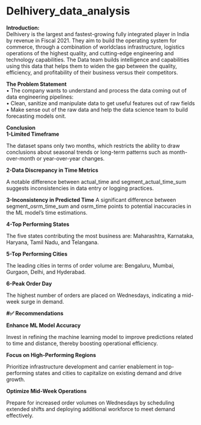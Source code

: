 # Delhivery_data_analysis
**Introduction:**  
Delhivery is the largest and fastest-growing fully integrated player in India by revenue in Fiscal 2021. They aim to build the operating system for commerce, through a combination of worldclass infrastructure, logistics operations of the highest quality, and cutting-edge engineering and technology capabilities.
The Data team builds intelligence and capabilities using this data that helps them to widen the gap between the quality, efficiency, and profitability of their business versus their competitors.

**The Problem Statement**  
•
The company wants to understand and process the data coming out of data engineering pipelines:  
•
Clean, sanitize and manipulate data to get useful features out of raw fields  
•
Make sense out of the raw data and help the data science team to build forecasting models onit.  

**Conclusion**  
**1-Limited Timeframe**

The dataset spans only two months, which restricts the ability to draw conclusions about seasonal trends or long-term patterns such as month-over-month or year-over-year changes.

**2-Data Discrepancy in Time Metrics**

A notable difference between actual_time and segment_actual_time_sum suggests inconsistencies in data entry or logging practices.


**3-Inconsistency in Predicted Time**
A significant difference between segment_osrm_time_sum and osrm_time points to potential inaccuracies in the ML model’s time estimations.

**4-Top Performing States**

The five states contributing the most business are: Maharashtra, Karnataka, Haryana, Tamil Nadu, and Telangana.

**5-Top Performing Cities**

The leading cities in terms of order volume are: Bengaluru, Mumbai, Gurgaon, Delhi, and Hyderabad.

**6-Peak Order Day**

The highest number of orders are placed on Wednesdays, indicating a mid-week surge in demand.

**#✅ Recommendations**

**Enhance ML Model Accuracy**

Invest in refining the machine learning model to improve predictions related to time and distance, thereby boosting operational efficiency.

**Focus on High-Performing Regions**

Prioritize infrastructure development and carrier enablement in top-performing states and cities to capitalize on existing demand and drive growth.

**Optimize Mid-Week Operations**

Prepare for increased order volumes on Wednesdays by scheduling extended shifts and deploying additional workforce to meet demand effectively.
  

